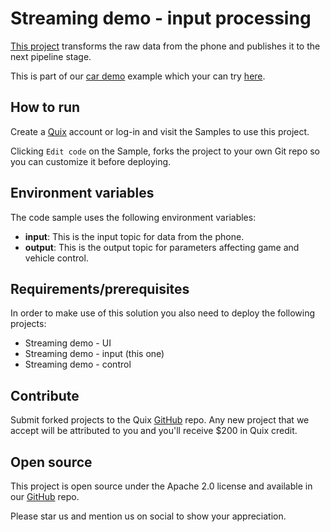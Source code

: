 # Streaming demo - input processing

[This project](https://github.com/quixio/quix-samples/tree/main/python/transformations/Demo.Data.Stream.Processing-Input) transforms the raw data from the phone and publishes it to the next pipeline stage. 

This is part of our [car demo](https://quix.io/data-stream-processing-example/) example which your can try [here](https://quix.io/demos/cardemo/qr).

## How to run

Create a [Quix](https://portal.platform.quix.ai/self-sign-up?xlink=github) account or log-in and visit the Samples to use this project.

Clicking `Edit code` on the Sample, forks the project to your own Git repo so you can customize it before deploying.

## Environment variables

The code sample uses the following environment variables:

- **input**: This is the input topic for data from the phone.
- **output**: This is the output topic for parameters affecting game and vehicle control.

## Requirements/prerequisites

In order to make use of this solution you also need to deploy the following projects:
 - Streaming demo - UI
 - Streaming demo - input (this one)
 - Streaming demo - control

## Contribute

Submit forked projects to the Quix [GitHub](https://github.com/quixio/quix-samples) repo. Any new project that we accept will be attributed to you and you'll receive $200 in Quix credit.

## Open source

This project is open source under the Apache 2.0 license and available in our [GitHub](https://github.com/quixio/quix-samples) repo.

Please star us and mention us on social to show your appreciation.

